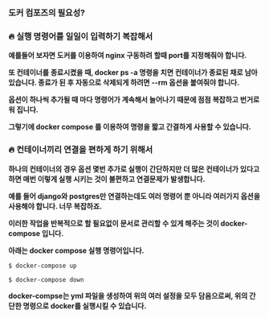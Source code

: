 ### **도커 컴포즈의 필요성?**

### 🔥 **실행 명령어를 일일이 입력하기 복잡해서**

**예를들어 보자면 도커를 이용하여 nginx 구동하려 할때 port를 지정해줘야 합니다.**

**또 컨테이너를 종료시켰을 때, docker ps -a 명령을 치면 컨테이너가 종료된 채로 남아있습니다. 종료가 된 후 자동으로 삭제되게 하려면 --rm 옵션을 붙여줘야 합니다.**

**옵션이 하나씩 추가될 때 마다 명령어가 계속해서 늘어나기 때문에 점점 복잡하고 번거로워 집니다.**

**그렇기에 docker compose 를 이용하여 명령을 짧고 간결하게 사용할 수 있습니다.**

### 🔥 **컨테이너끼리 연결을 편하게 하기 위해서**

**하나의 컨테이너의 경우 옵션 몇번 추가로 실행이 간단하지만 더 많은 컨테이너가 있다고 하면 매번 이렇게 실행 시키는 것이 불편하고 연결문제가 발생합니다.**

**예를 들어 django와 postgres만 연결하는데도 여러 명령어 뿐 아니라 여러가지 옵션을 사용해야 합니다. 너무 복잡하죠.**

**이러한 작업을 반복적으로 할 필요없이 문서로 관리할 수 있게 해주는 것이 docker-compose 입니다.**

**아래는 docker compose 실행 명령어입니다.**

```docker
$ docker-compose up
```

```docker
$ docker-compose down
```

**docker-compse는 yml 파일을 생성하여 위의 여러 설정을 모두 담음으로써, 위의 간단한 명령으로 docker를 실행시킬 수 있습니다.**
